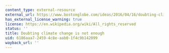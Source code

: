 ```yaml
---
content_type: external-resource
external_url: https://www.bostonglobe.com/ideas/2016/04/16/doubting-climate-change-not-enough/3aBHd9Weo9AxSmzI99LSZJ/story.html
has_external_license_warning: true
license: https://en.wikipedia.org/wiki/All_rights_reserved
status: ''
title: Doubting climate change is not enough
uid: 6186aaa7-2459-4c8e-aab0-1f4c9b142099
wayback_url: ''
---
```

